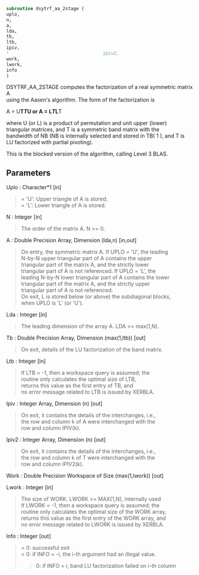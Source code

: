 ```fortran  
subroutine dsytrf_aa_2stage (  
uplo,  
n,  
a,  
lda,  
tb,  
ltb,  
ipiv,  
*                                   ipiv2,  
work,  
lwork,  
info  
)  
```  
  
DSYTRF_AA_2STAGE computes the factorization of a real symmetric matrix A  
using the Aasen's algorithm.  The form of the factorization is  
  
A = U**T*T*U  or  A = L*T*L**T  
  
where U (or L) is a product of permutation and unit upper (lower)  
triangular matrices, and T is a symmetric band matrix with the  
bandwidth of NB (NB is internally selected and stored in TB( 1 ), and T is  
LU factorized with partial pivoting).  
  
This is the blocked version of the algorithm, calling Level 3 BLAS.  
  
## Parameters  
Uplo : Character*1 [in]  
> = 'U':  Upper triangle of A is stored;  
> = 'L':  Lower triangle of A is stored.  
  
N : Integer [in]  
> The order of the matrix A.  N >= 0.  
  
A : Double Precision Array, Dimension (lda,n) [in,out]  
> On entry, the symmetric matrix A.  If UPLO = 'U', the leading  
> N-by-N upper triangular part of A contains the upper  
> triangular part of the matrix A, and the strictly lower  
> triangular part of A is not referenced.  If UPLO = 'L', the  
> leading N-by-N lower triangular part of A contains the lower  
> triangular part of the matrix A, and the strictly upper  
> triangular part of A is not referenced.  
> On exit, L is stored below (or above) the subdiagonal blocks,  
> when UPLO  is 'L' (or 'U').  
  
Lda : Integer [in]  
> The leading dimension of the array A.  LDA >= max(1,N).  
  
Tb : Double Precision Array, Dimension (max(1,ltb)) [out]  
> On exit, details of the LU factorization of the band matrix.  
  
Ltb : Integer [in]  
> If LTB = -1, then a workspace query is assumed; the  
> routine only calculates the optimal size of LTB,  
> returns this value as the first entry of TB, and  
> no error message related to LTB is issued by XERBLA.  
  
Ipiv : Integer Array, Dimension (n) [out]  
> On exit, it contains the details of the interchanges, i.e.,  
> the row and column k of A were interchanged with the  
> row and column IPIV(k).  
  
Ipiv2 : Integer Array, Dimension (n) [out]  
> On exit, it contains the details of the interchanges, i.e.,  
> the row and column k of T were interchanged with the  
> row and column IPIV2(k).  
  
Work : Double Precision Workspace of Size (max(1,lwork)) [out]  
  
Lwork : Integer [in]  
> The size of WORK. LWORK >= MAX(1,N), internally used  
> If LWORK = -1, then a workspace query is assumed; the  
> routine only calculates the optimal size of the WORK array,  
> returns this value as the first entry of the WORK array, and  
> no error message related to LWORK is issued by XERBLA.  
  
Info : Integer [out]  
> = 0:  successful exit  
> < 0:  if INFO = -i, the i-th argument had an illegal value.  
> > 0:  if INFO = i, band LU factorization failed on i-th column  
  
